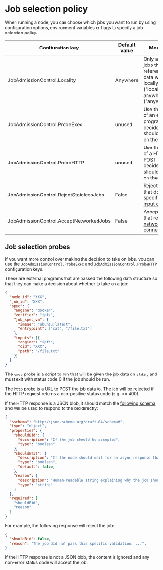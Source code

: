 # Job selection policy

When running a node, you can choose which jobs you want to run by using configuration options, environment variables or flags to specify a job selection policy.

| Confiuration key                        | Default value | Meaning                                                                                   |
| --------------------------------------- | ------------- | ----------------------------------------------------------------------------------------- |
| JobAdmissionControl.Locality            | Anywhere      | Only accept jobs that reference data we have locally ("local") or anywhere ("anywhere").  |
| JobAdmissionControl.ProbeExec           | unused        | Use the result of an external program to decide if we should take on the job.             |
| JobAdmissionControl.ProbeHTTP           | unused        | Use the result of a HTTP POST to decide if we should take on the job.                     |
| JobAdmissionControl.RejectStatelessJobs | False         | Reject jobs that don't specify any [input data](../data-ingestion/).                      |
| JobAdmissionControl.AcceptNetworkedJobs | False         | Accept jobs that require [network connections](../networking-instructions/networking.md). |

## Job selection probes

If you want more control over making the decision to take on jobs, you can use the `JobAdmissionControl.ProbeExec` and `JobAdmissionControl.ProbeHTTP` configuration keys.

These are external programs that are passed the following data structure so that they can make a decision about whether to take on a job:

```json
{
  "node_id": "XXX",
  "job_id": "XXX",
  "spec": {
    "engine": "docker",
    "verifier": "ipfs",
    "job_spec_vm": {
      "image": "ubuntu:latest",
      "entrypoint": ["cat", "/file.txt"]
    },
    "inputs": [{
      "engine": "ipfs",
      "cid": "XXX",
      "path": "/file.txt"
    }]
  }
}
```

The `exec` probe is a script to run that will be given the job data on `stdin`, and must exit with status code 0 if the job should be run.

The `http` probe is a URL to POST the job data to. The job will be rejected if the HTTP request returns a non-positive status code (e.g. >= 400).

If the HTTP response is a JSON blob, it should match the [following schema](https://github.com/bacalhau-project/bacalhau/blob/885d53e93b01fb343294d7ddbdbffe89918db800/pkg/bidstrategy/type.go#L18-L22) and will be used to respond to the bid directly:

```json
{
  "$schema": "http://json-schema.org/draft-04/schema#",
  "type": "object",
  "properties": {
    "shouldBid": {
      "description": "If the job should be accepted",
      "type": "boolean"
    },
    "shouldWait": {
      "description": "If the node should wait for an async response that will come later. `shouldBid` will be ignored",
      "type": "boolean",
      "default": false,
    },
    "reason": {
      "description": "Human-readable string explaining why the job should be accepted or rejected, or why the wait is required",
      "type": "string"
    }
  },
  "required": [
    "shouldBid",
    "reason"
  ]
}
```

For example, the following response will reject the job:

```json
{
  "shouldBid": false,
  "reason": "The job did not pass this specific validation: ...",
}
```

If the HTTP response is not a JSON blob, the content is ignored and any non-error status code will accept the job.

